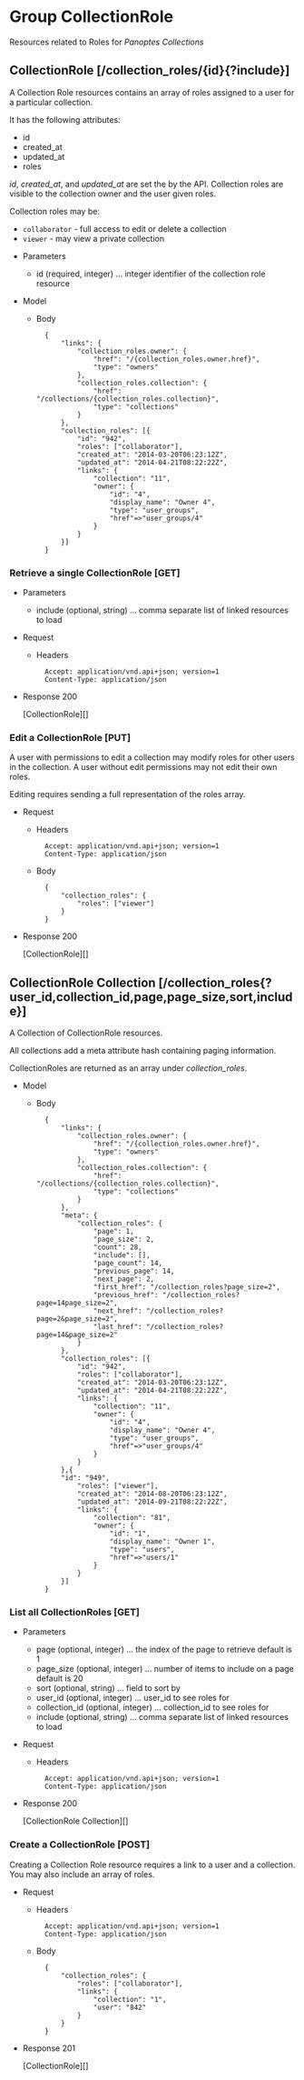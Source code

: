 # Group CollectionRole
Resources related to Roles for _Panoptes Collections_

## CollectionRole [/collection_roles/{id}{?include}]
A Collection Role resources contains an array of roles assigned to a user
for a particular collection.

It has the following attributes:

- id
- created_at
- updated_at
- roles

*id*, *created_at*, and *updated_at* are set the by the API. Collection
roles are visible to the collection owner and the user given roles.

Collection roles may be:
- `collaborator` - full access to edit or delete a collection
- `viewer` - may view a private collection

+ Parameters
  + id (required, integer) ... integer identifier of the collection role resource

+ Model

    + Body

            {
                "links": {
                    "collection_roles.owner": {
                        "href": "/{collection_roles.owner.href}",
                        "type": "owners"
                    },
                    "collection_roles.collection": {
                        "href": "/collections/{collection_roles.collection}",
                        "type": "collections"
                    }
                },
                "collection_roles": [{
                    "id": "942",
                    "roles": ["collaborator"],
                    "created_at": "2014-03-20T06:23:12Z",
                    "updated_at": "2014-04-21T08:22:22Z",
                    "links": {
                        "collection": "11",
                        "owner": {
                            "id": "4",
                            "display_name": "Owner 4",
                            "type": "user_groups",
                            "href"=>"user_groups/4"
                        }
                    }
                }]
            }

### Retrieve a single CollectionRole [GET]
+ Parameters
  + include (optional, string) ... comma separate list of linked resources to load

+ Request

    + Headers

            Accept: application/vnd.api+json; version=1
            Content-Type: application/json

+ Response 200

    [CollectionRole][]

### Edit a CollectionRole [PUT]
A user with permissions to edit a collection may modify roles for other
users in the collection. A user without edit permissions may not edit
their own roles.

Editing requires sending a full representation of the roles array.

+ Request

    + Headers

            Accept: application/vnd.api+json; version=1
            Content-Type: application/json

    + Body

            {
                "collection_roles": {
                    "roles": ["viewer"]
                }
            }

+ Response 200

    [CollectionRole][]

## CollectionRole Collection [/collection_roles{?user_id,collection_id,page,page_size,sort,include}]
A Collection of CollectionRole resources.

All collections add a meta attribute hash containing paging
information.

CollectionRoles are returned as an array under *collection_roles*.

+ Model

    + Body

            {
                "links": {
                    "collection_roles.owner": {
                        "href": "/{collection_roles.owner.href}",
                        "type": "owners"
                    },
                    "collection_roles.collection": {
                        "href": "/collections/{collection_roles.collection}",
                        "type": "collections"
                    }
                },
                "meta": {
                    "collection_roles": {
                        "page": 1,
                        "page_size": 2,
                        "count": 28,
                        "include": [],
                        "page_count": 14,
                        "previous_page": 14,
                        "next_page": 2,
                        "first_href": "/collection_roles?page_size=2",
                        "previous_href": "/collection_roles?page=14page_size=2",
                        "next_href": "/collection_roles?page=2&page_size=2",
                        "last_href": "/collection_roles?page=14&page_size=2"
                    }
                },
                "collection_roles": [{
                    "id": "942",
                    "roles": ["collaborator"],
                    "created_at": "2014-03-20T06:23:12Z",
                    "updated_at": "2014-04-21T08:22:22Z",
                    "links": {
                        "collection": "11",
                        "owner": {
                            "id": "4",
                            "display_name": "Owner 4",
                            "type": "user_groups",
                            "href"=>"user_groups/4"
                        }
                    }
                },{
                "id": "949",
                    "roles": ["viewer"],
                    "created_at": "2014-08-20T06:23:12Z",
                    "updated_at": "2014-09-21T08:22:22Z",
                    "links": {
                        "collection": "81",
                        "owner": {
                            "id": "1",
                            "display_name": "Owner 1",
                            "type": "users",
                            "href"=>"users/1"
                        }
                    }
                }]
            }

### List all CollectionRoles [GET]
+ Parameters
  + page (optional, integer) ... the index of the page to retrieve default is 1
  + page_size (optional, integer) ... number of items to include on a page default is 20
  + sort (optional, string) ... field to sort by
  + user_id (optional, integer) ... user_id to see roles for
  + collection_id (optional, integer) ... collection_id to see roles for
  + include (optional, string) ... comma separate list of linked resources to load

+ Request

    + Headers

            Accept: application/vnd.api+json; version=1
            Content-Type: application/json

+ Response 200

    [CollectionRole Collection][]

### Create a CollectionRole [POST]
Creating a Collection Role resource requires a link to a user and a
collection. You may also include an array of roles.

+ Request

    + Headers

            Accept: application/vnd.api+json; version=1
            Content-Type: application/json

    + Body

            {
                "collection_roles": {
                    "roles": ["collaborator"],
                    "links": {
                        "collection": "1",
                        "user": "842"
                    }
                }
            }

+ Response 201

    [CollectionRole][]
